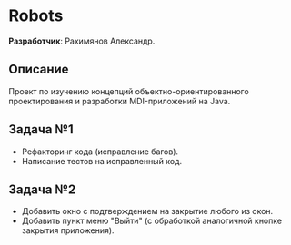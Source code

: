 # Robots
**Разработчик**: Рахимянов Александр.

## Описание
Проект по изучению концепций объектно-ориентированного проектирования и разработки MDI-приложений на Java.

## Задача №1
- Рефакторинг кода (исправление багов).
- Написание тестов на исправленный код.

## Задача №2
- Добавить окно с подтверждением на закрытие любого из окон.
- Добавить пункт меню "Выйти" (с обработкой аналогичной кнопке закрытия приложения).
